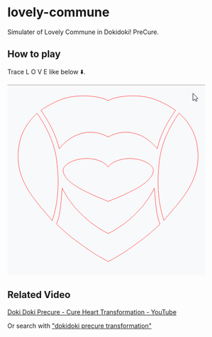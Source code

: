 # lovely-commune

Simulater of Lovely Commune in Dokidoki! PreCure.


## How to play

Trace L O V E like below :arrow_down:.

![](/how2play.gif)

## Related Video

[Doki Doki Precure - Cure Heart Transformation - YouTube](https://www.youtube.com/watch?v=D-zcCk8kxkY)

Or search with ["dokidoki precure transformation"](https://www.youtube.com/results?search_query=dokidoki+precure+transformation)
